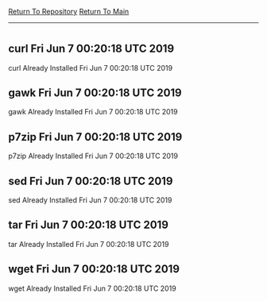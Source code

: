 [Return To Repository](https://github.com/deathbybandaid/piholeparser/)
[Return To Main](https://github.com/deathbybandaid/piholeparser/blob/master/RecentRunLogs/Mainlog.md)
____________________________________
# 
## curl Fri Jun 7 00:20:18 UTC 2019
curl Already Installed Fri Jun 7 00:20:18 UTC 2019
## gawk Fri Jun 7 00:20:18 UTC 2019
gawk Already Installed Fri Jun 7 00:20:18 UTC 2019
## p7zip Fri Jun 7 00:20:18 UTC 2019
p7zip Already Installed Fri Jun 7 00:20:18 UTC 2019
## sed Fri Jun 7 00:20:18 UTC 2019
sed Already Installed Fri Jun 7 00:20:18 UTC 2019
## tar Fri Jun 7 00:20:18 UTC 2019
tar Already Installed Fri Jun 7 00:20:18 UTC 2019
## wget Fri Jun 7 00:20:18 UTC 2019
wget Already Installed Fri Jun 7 00:20:18 UTC 2019
